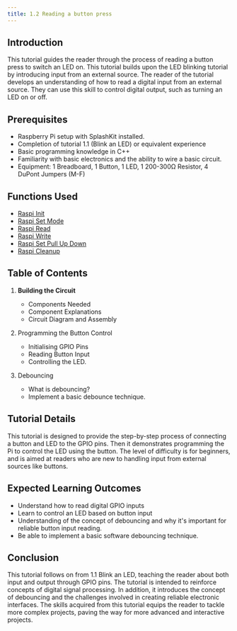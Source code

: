 ```yaml
---
title: 1.2 Reading a button press
---
```


## Introduction

This tutorial guides the reader through the process of reading a button press to switch an LED on.
This tutorial builds upon the LED blinking tutorial by introducing input from an external source.
The reader of the tutorial develops an understanding of how to read a digital input from an external
source. They can use this skill to control digital output, such as turning an LED on or off.

## Prerequisites

- Raspberry Pi setup with SplashKit installed.
- Completion of tutorial 1.1 (Blink an LED) or equivalent experience
- Basic programming knowledge in C++
- Familiarity with basic electronics and the ability to wire a basic circuit.
- Equipment: 1 Breadboard, 1 Button, 1 LED, 1 200-300Ω Resistor, 4 DuPont Jumpers (M-F)

## Functions Used

- [Raspi Init](https://splashkit.io/api/raspberry/#raspi-init)
- [Raspi Set Mode](https://splashkit.io/api/raspberry/#raspi-set-mode)
- [Raspi Read](https://splashkit.io/api/raspberry/#raspi-read)
- [Raspi Write](https://splashkit.io/api/raspberry/#raspi-write)
- [Raspi Set Pull Up Down](https://splashkit.io/api/raspberry/#raspi-set-pull-up-down)
- [Raspi Cleanup](https://splashkit.io/api/raspberry/#raspi-cleanup)

## Table of Contents

1. **Building the Circuit**

   - Components Needed
   - Component Explanations
   - Circuit Diagram and Assembly

2. Programming the Button Control

   - Initialising GPIO Pins
   - Reading Button Input
   - Controlling the LED.

3. Debouncing
   - What is debouncing?
   - Implement a basic debounce technique.

## Tutorial Details

This tutorial is designed to provide the step-by-step process of connecting a button and LED to the
GPIO pins. Then it demonstrates programming the Pi to control the LED using the button. The level of
difficulty is for beginners, and is aimed at readers who are new to handling input from external
sources like buttons.

## Expected Learning Outcomes

- Understand how to read digital GPIO inputs
- Learn to control an LED based on button input
- Understanding of the concept of debouncing and why it's important for reliable button input
  reading.
- Be able to implement a basic software debouncing technique.

## Conclusion

This tutorial follows on from 1.1 Blink an LED, teaching the reader about both input and output
through GPIO pins. The tutorial is intended to reinforce concepts of digital signal processing. In
addition, it introduces the concept of debouncing and the challenges involved in creating reliable
electronic interfaces. The skills acquired from this tutorial equips the reader to tackle more
complex projects, paving the way for more advanced and interactive projects.
